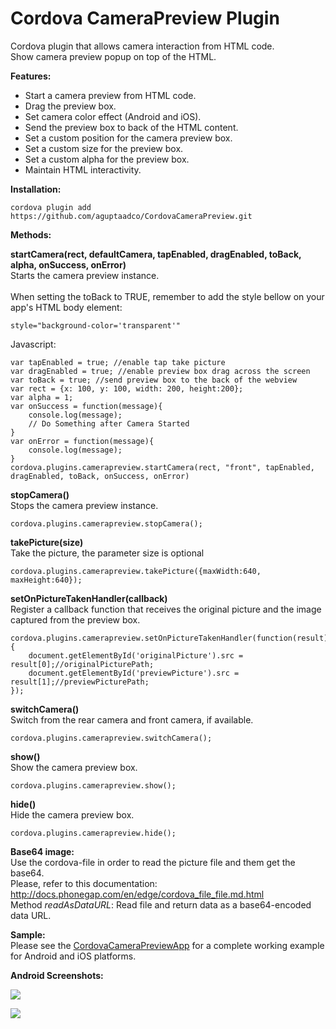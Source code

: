 Cordova CameraPreview Plugin
====================

Cordova plugin that allows camera interaction from HTML code.<br/>
Show camera preview popup on top of the HTML.<br/>

<p><b>Features:</b></p>
<ul>
  <li>Start a camera preview from HTML code.</li>
  <li>Drag the preview box.</li>
  <li>Set camera color effect (Android and iOS).</li>
  <li>Send the preview box to back of the HTML content.</li>
  <li>Set a custom position for the camera preview box.</li>
  <li>Set a custom size for the preview box.</li>
  <li>Set a custom alpha for the preview box.</li>
  <li>Maintain HTML interactivity.</li>
</ul>

<p><b>Installation:</b></p>

```
cordova plugin add https://github.com/aguptaadco/CordovaCameraPreview.git
```

<p><b>Methods:</b></p>


  <b>startCamera(rect, defaultCamera, tapEnabled, dragEnabled, toBack, alpha, onSuccess, onError)</b><br/>
  <info>
  	Starts the camera preview instance.
  	<br/>
	<br/>
	When setting the toBack to TRUE, remember to add the style bellow on your app's HTML body element:
```
style="background-color='transparent'"
```
</info>

Javascript:

```
var tapEnabled = true; //enable tap take picture
var dragEnabled = true; //enable preview box drag across the screen
var toBack = true; //send preview box to the back of the webview
var rect = {x: 100, y: 100, width: 200, height:200};
var alpha = 1;
var onSuccess = function(message){
    console.log(message);
    // Do Something after Camera Started 
}
var onError = function(message){
    console.log(message);
}
cordova.plugins.camerapreview.startCamera(rect, "front", tapEnabled, dragEnabled, toBack, onSuccess, onError)
```

<b>stopCamera()</b><br/>
<info>Stops the camera preview instance.</info><br/>

```
cordova.plugins.camerapreview.stopCamera();
```

<b>takePicture(size)</b><br/>
<info>Take the picture, the parameter size is optional</info><br/>

```
cordova.plugins.camerapreview.takePicture({maxWidth:640, maxHeight:640});
```


<b>setOnPictureTakenHandler(callback)</b><br/>
<info>Register a callback function that receives the original picture and the image captured from the preview box.</info><br/>

```
cordova.plugins.camerapreview.setOnPictureTakenHandler(function(result){
	document.getElementById('originalPicture').src = result[0];//originalPicturePath;
	document.getElementById('previewPicture').src = result[1];//previewPicturePath;
});
```


<b>switchCamera()</b><br/>
<info>Switch from the rear camera and front camera, if available.</info><br/>

```
cordova.plugins.camerapreview.switchCamera();
```

<b>show()</b><br/>
<info>Show the camera preview box.</info><br/>

```
cordova.plugins.camerapreview.show();
```

<b>hide()</b><br/>
<info>Hide the camera preview box.</info><br/>

```
cordova.plugins.camerapreview.hide();
```

<b>Base64 image:</b><br/>
Use the cordova-file in order to read the picture file and them get the base64.<br/>
Please, refer to this documentation: http://docs.phonegap.com/en/edge/cordova_file_file.md.html<br/>
Method <i>readAsDataURL</i>: Read file and return data as a base64-encoded data URL.

<b>Sample:</b><br/>
Please see the <a href="https://github.com/mbppower/CordovaCameraPreviewApp">CordovaCameraPreviewApp</a> for a complete working example for Android and iOS platforms.

<p><b>Android Screenshots:</b></p>
<p><img src="https://raw.githubusercontent.com/mbppower/CordovaCameraPreview/master/docs/img/android-1.png"/></p>
<p><img src="https://raw.githubusercontent.com/mbppower/CordovaCameraPreview/master/docs/img/android-2.png"/></p>
